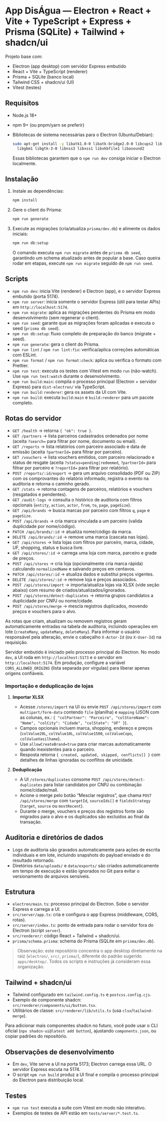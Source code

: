 # App DisÁgua — Electron + React + Vite + TypeScript + Express + Prisma (SQLite) + Tailwind + shadcn/ui

Projeto base com:

- Electron (app desktop) com servidor Express embutido
- React + Vite + TypeScript (renderer)
- Prisma + SQLite (banco local)
- Tailwind CSS + shadcn/ui (UI)
- Vitest (testes)

## Requisitos

- Node.js 18+
- npm 9+ (ou pnpm/yarn se preferir)
- Bibliotecas de sistema necessárias para o Electron (Ubuntu/Debian):

  ```bash
  sudo apt-get install -y libatk1.0-0 libatk-bridge2.0-0 libcups2 libdrm2 \
    libgbm1 libgtk-3-0 libnss3 libxss1 libxkbfile1 libasound2
  ```

  Essas bibliotecas garantem que o `npm run dev` consiga iniciar o Electron localmente.

## Instalação

1. Instale as dependências:

   ```bash
   npm install
   ```

2. Gere o client do Prisma:

   ```bash
   npm run generate
   ```

3. Execute as migrações (cria/atualiza `prisma/dev.db`) e alimente os dados iniciais:

   ```bash
   npm run db:setup
   ```

   O comando executa `npm run migrate` antes de `prisma db seed`, garantindo um schema atualizado antes de popular a base. Caso queira rodar em etapas, execute `npm run migrate` seguido de `npm run seed`.

## Scripts

- `npm run dev`: inicia Vite (renderer) e Electron (app), e o servidor Express embutido (porta 5174).
- `npm run server`: inicia somente o servidor Express (útil para testar APIs) em `http://localhost:5174`.
- `npm run migrate`: aplica as migrações pendentes do Prisma em modo desenvolvimento (sem regenerar o client).
- `npm run seed`: garante que as migrações foram aplicadas e executa o seed (`prisma db seed`).
- `npm run db:setup`: fluxo completo de preparação do banco (migrate + seed).
- `npm run generate`: gera o client do Prisma.
- `npm run lint` / `npm run lint:fix`: verifica/aplica correções automáticas com ESLint.
- `npm run format` / `npm run format:check`: aplica ou verifica o formato com Prettier.
- `npm run test`: executa os testes com Vitest em modo `run` (não-watch). Use `npm run test:watch` durante o desenvolvimento.
- `npm run build:main`: compila o processo principal (Electron + servidor Express) para `dist-electron/` via TypeScript.
- `npm run build:renderer`: gera os assets da UI com Vite.
- `npm run build`: executa `build:main` e `build:renderer` para um pacote completo.

## Rotas do servidor

- `GET /health` → retorna `{ "ok": true }`.
- `GET /partners` → lista parceiros cadastrados ordenados por nome (aceita `?search=` para filtrar por nome, documento ou email).
- `GET /reports` → lista relatórios com parceiro associado e data de emissão (aceita `?partnerId=` para filtrar por parceiro).
- `GET /vouchers` → lista vouchers emitidos, com parceiro relacionado e status de resgate (aceita `?status=pending|redeemed`, `?partnerId=` para filtrar por parceiro e `?reportId=` para filtrar por relatório).
- `POST /reports/:id/export` → gera um arquivo consolidado (PDF ou ZIP) com os comprovantes do relatório informado, registra o evento na auditoria e retorna o caminho gerado.
- `GET /stats` → retorna contagens de parceiros, relatórios e vouchers (resgatados e pendentes).
- `GET /audit-logs` → consulta o histórico de auditoria com filtros opcionais (`entity`, `action`, `actor`, `from`, `to`, `page`, `pageSize`).
- `GET /api/brands` → busca marcas por parceiro com filtros `q`, `page` e `pageSize`.
- `POST /api/brands` → cria marca vinculada a um parceiro (valida duplicidade por nome/código).
- `PATCH /api/brands/:id` → atualiza nome/código da marca.
- `DELETE /api/brands/:id` → remove uma marca (cascata nas lojas).
- `GET /api/stores` → lista lojas com filtros por parceiro, marca, cidade, UF, shopping, status e busca livre.
- `GET /api/stores/:id` → carrega uma loja com marca, parceiro e grade de preços.
- `POST /api/stores` → cria loja (opcionalmente cria marca rápida) calculando `normalizedName` e salvando preços em centavos.
- `PATCH /api/stores/:id` → atualiza dados e substitui preços vigentes.
- `DELETE /api/stores/:id` → remove loja e preços associados.
- `POST /api/stores/import` → importa/atualiza lojas via XLSX (vide seção abaixo) com resumo de criados/atualizados/ignorados.
- `POST /api/stores/detect-duplicates` → retorna grupos candidatos a duplicidade por CNPJ ou nome/cidade.
- `POST /api/stores/merge` → mescla registros duplicados, movendo preços e vouchers para o alvo.

As rotas que criam, atualizam ou removem registros geram automaticamente entradas na tabela de auditoria, incluindo operações em lote (`createMany`, `updateMany`, `deleteMany`). Para informar o usuário responsável pela alteração, envie o cabeçalho `X-Actor-Id` (ou `X-User-Id`) na requisição.

Servidor embutido é iniciado pelo processo principal do Electron. No modo `dev`, a UI roda em `http://localhost:5173` e o servidor em `http://localhost:5174`. Em produção, configure a variável `CORS_ALLOWED_ORIGINS` (lista separada por vírgulas) para liberar apenas origens confiáveis.

### Importação e deduplicação de lojas

1. **Importar XLSX**
   - Acesse `/stores/import` na UI ou envie `POST /api/stores/import` com `multipart/form-data` contendo `file` (planilha) e `mapping` (JSON com as colunas, ex.: `{ "colPartner": "Parceiro", "colStoreName": "Nome", "colCity": "Cidade", "colState": "UF" }`).
   - Campos opcionais incluem marca, shopping, endereço e preços (`colValue20L`, `colValue10L`, `colValue1500`, `colValueCopo`, `colValueVasilhame`).
   - Use `allowCreateBrand=true` para criar marcas automaticamente quando inexistentes para o parceiro.
   - Resposta retorna `{ created, updated, skipped, conflicts[] }` com detalhes de linhas ignoradas ou conflitos de unicidade.

2. **Deduplicação**
   - A UI `/stores/duplicates` consome `POST /api/stores/detect-duplicates` para listar candidatos por CNPJ ou combinação nome/cidade/mall.
   - Acione o merge pelo botão “Mesclar registros”, que chama `POST /api/stores/merge` com `targetId`, `sourceIds[]` e `fieldsStrategy` (`target`, `source` ou `mostRecent`).
   - Durante o merge, vouchers e preços dos registros fonte são migrados para o alvo e os duplicados são excluídos ao final da transação.

## Auditoria e diretórios de dados

- Logs de auditoria são gravados automaticamente para ações de escrita individuais e em lote, incluindo snapshots do payload enviado e do resultado retornado.
- Diretórios `data/uploads/` e `data/exports/` são criados automaticamente em tempo de execução e estão ignorados no Git para evitar o versionamento de arquivos sensíveis.

## Estrutura

- `electron/main.ts`: processo principal do Electron. Sobe o servidor Express e carrega a UI.
- `src/server/app.ts`: cria e configura o app Express (middleware, CORS, rotas).
- `src/server/index.ts`: ponto de entrada para rodar o servidor fora do Electron (script `server`).
- `src/renderer/`: código React + Tailwind + shadcn/ui.
- `prisma/schema.prisma`: schema do Prisma (SQLite em `prisma/dev.db`).

> Observação: este repositório concentra o app desktop diretamente na raiz (`electron/`, `src/`, `prisma/`), diferente do padrão sugerido `apps/desktop/`. Todos os scripts e instruções já consideram essa organização.

## Tailwind + shadcn/ui

- Tailwind configurado em `tailwind.config.ts` e `postcss.config.cjs`.
- Exemplo de componente shadcn: `src/renderer/components/ui/button.tsx`.
- Utilitários de classe: `src/renderer/lib/utils.ts` (usa `clsx`/`tailwind-merge`).

Para adicionar mais componentes shadcn no futuro, você pode usar o CLI oficial (`npx shadcn-ui@latest add button`), ajustando `components.json`, ou copiar padrões do repositório.

## Observações de desenvolvimento

- Em `dev`, Vite serve a UI na porta 5173; Electron carrega essa URL. O servidor Express escuta na 5174.
- O script `npm run build` produz a UI final e compila o processo principal do Electron para distribuição local.

## Testes

- `npm run test` executa a suíte com Vitest em modo não interativo.
- Exemplos de testes de API estão em `tests/server/*.test.ts`.
